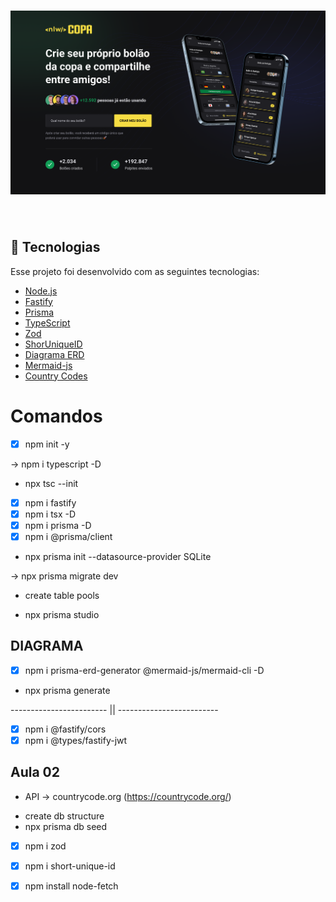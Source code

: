 <h1 align="center">
    <img alt="BolãoCopa" title="#copa" src="Web.png" width="700px" />
</h1>

<br>

## :rocket: Tecnologias

Esse projeto foi desenvolvido com as seguintes tecnologias:

- [Node.js](https://nodejs.org/en/)
- [Fastify](https://www.fastify.io/docs/latest/Guides/Getting-Started/)
- [Prisma](https://www.prisma.io/)
- [TypeScript](https://www.typescriptlang.org/)
- [Zod](https://www.npmjs.com/package/zod)
- [ShorUniqueID](https://www.npmjs.com/package/short-unique-id)
- [Diagrama ERD](https://www.npmjs.com/package/prisma-erd-generator/)
- [Mermaid-js](https://mermaid-js.github.io/mermaid/#/)
- [Country Codes](https://countrycode.org/)

# Comandos

- [X] npm init -y

-> npm i typescript -D

* npx tsc --init

- [X] npm i fastify
- [X] npm i tsx -D 
- [X] npm i prisma -D
- [X] npm i @prisma/client

* npx prisma init --datasource-provider SQLite

-> npx prisma migrate dev

*  create table pools

- npx prisma studio

## DIAGRAMA

- [X] npm i prisma-erd-generator @mermaid-js/mermaid-cli -D

* npx prisma generate

------------------------ || -------------------------

- [X] npm i @fastify/cors
- [X] npm i @types/fastify-jwt

## Aula 02

* API -> countrycode.org (https://countrycode.org/)

- create db structure
- npx prisma db seed

- [X] npm i zod
- [X] npm i short-unique-id

- [X] npm install node-fetch